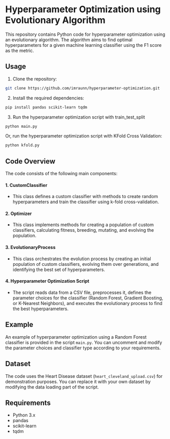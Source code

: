 # Hyperparameter Optimization using Evolutionary Algorithm

This repository contains Python code for hyperparameter optimization using an evolutionary algorithm. The algorithm aims to find optimal hyperparameters for a given machine learning classifier using the F1 score as the metric.

## Usage

1. Clone the repository:

```bash
git clone https://github.com/imraunn/hyperparameter-optimization.git
```

2. Install the required dependencies:

```bash
pip install pandas scikit-learn tqdm
```

3. Run the hyperparameter optimization script with train_test_split

```bash
python main.py
```

Or, run the hyperparameter optimization script with KFold Cross Validation:
```bash
python kfold.py
```
## Code Overview

The code consists of the following main components:

#### 1. CustomClassifier

- This class defines a custom classifier with methods to create random hyperparameters and train the classifier using k-fold cross-validation.

#### 2. Optimizer

- This class implements methods for creating a population of custom classifiers, calculating fitness, breeding, mutating, and evolving the population.

#### 3. EvolutionaryProcess

- This class orchestrates the evolution process by creating an initial population of custom classifiers, evolving them over generations, and identifying the best set of hyperparameters.

#### 4. Hyperparameter Optimization Script

- The script reads data from a CSV file, preprocesses it, defines the parameter choices for the classifier (Random Forest, Gradient Boosting, or K-Nearest Neighbors), and executes the evolutionary process to find the best hyperparameters.

## Example

An example of hyperparameter optimization using a Random Forest classifier is provided in the script `main.py`. You can uncomment and modify the parameter choices and classifier type according to your requirements.

## Dataset

The code uses the Heart Disease dataset (`heart_cleveland_upload.csv`) for demonstration purposes. You can replace it with your own dataset by modifying the data loading part of the script.

## Requirements

- Python 3.x
- pandas
- scikit-learn
- tqdm
